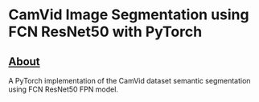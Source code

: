 # CamVid Image Segmentation using FCN ResNet50 with PyTorch



## <u>About</u>

A PyTorch implementation of the CamVid dataset semantic segmentation using FCN ResNet50 FPN model.
